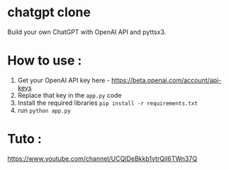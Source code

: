 # chatgpt clone

Build your own ChatGPT with OpenAI API and pyttsx3.

# How to use :

1. Get your OpenAI API key here - https://beta.openai.com/account/api-keys
2. Replace that key in the `app.py` code 
3. Install the required libraries `pip install -r requirements.txt` 
4. run `python app.py` 

# Tuto : 
https://www.youtube.com/channel/UCQIDeBkkb1vtrQjI6TWn37Q


